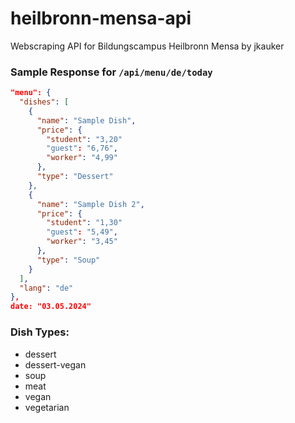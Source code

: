 # heilbronn-mensa-api
Webscraping API for Bildungscampus Heilbronn Mensa by jkauker

### Sample Response for `/api/menu/de/today`
```json
"menu": {
  "dishes": [
    {
      "name": "Sample Dish",
      "price": {
        "student": "3,20"
        "guest": "6,76",
        "worker": "4,99"
      },
      "type": "Dessert"
    },
    {
      "name": "Sample Dish 2",
      "price": {
        "student": "1,30"
        "guest": "5,49",
        "worker": "3,45"
      },
      "type": "Soup"
    }
  ],
  "lang": "de"
},
date: "03.05.2024"
```

### Dish Types:
- dessert
- dessert-vegan
- soup
- meat
- vegan
- vegetarian

